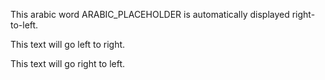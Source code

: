 This arabic word ARABIC\_PLACEHOLDER is automatically displayed right-to-left.

This text will go left to right.

This text will go right to left.
